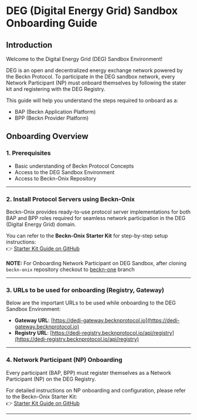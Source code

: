 # DEG (Digital Energy Grid) Sandbox Onboarding Guide

## Introduction

Welcome to the Digital Energy Grid (DEG) Sandbox Environment!

DEG is an open and decentralized energy exchange network powered by the Beckn Protocol. To participate in the DEG sandbox network, every Network Participant (NP) must onboard themselves by following the stater kit and registering with the DEG Registry.

This guide will help you understand the steps required to onboard as a:

- BAP (Beckn Application Platform)
- BPP (Beckn Provider Platform)

## Onboarding Overview

### 1. Prerequisites

- Basic understanding of Beckn Protocol Concepts
- Access to the DEG Sandbox Environment
- Access to Beckn-Onix Repository

---

### 2. Install Protocol Servers using Beckn-Onix

Beckn-Onix provides ready-to-use protocol server implementations for both BAP and BPP roles required for seamless network participation in the DEG (Digital Energy Grid) domain.

You can refer to the **Beckn-Onix Starter Kit** for step-by-step setup instructions:  
👉 [Starter Kit Guide on GitHub](https://github.com/beckn/missions/blob/troubleshoot-guide/starter_kit/starter_kit.md)
<br/>
<br/>
__NOTE:__ For Onboarding Network Participant on DEG Sandbox, after cloning `beckn-onix` repository checkout to [beckn-one](https://github.com/beckn/beckn-onix/tree/beckn-one) branch

---

### 3. URLs to be used for onboarding (Registry, Gateway)

Below are the important URLs to be used while onboarding to the DEG Sandbox Environment:

- **Gateway URL**: [https://dedi-gateway.becknprotocol.io](https://dedi-gateway.becknprotocol.io)
- **Registry URL**: [https://dedi-registry.becknprotocol.io/api/registry](https://dedi-registry.becknprotocol.io/api/registry)

---

### 4. Network Participant (NP) Onboarding

Every participant (BAP, BPP) must register themselves as a Network Participant (NP) on the DEG Registry.

For detailed instructions on NP onboarding and configuration, please refer to the Beckn-Onix Starter Kit:  
👉 [Starter Kit Guide on GitHub](https://github.com/beckn/missions/blob/troubleshoot-guide/starter_kit/starter_kit.md)

---
